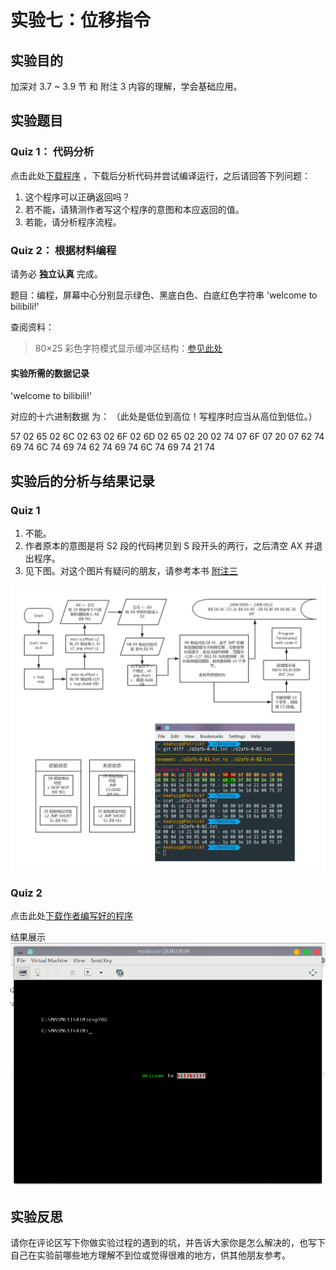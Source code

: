 # 实验七：位移指令

## 实验目的

加深对 3.7 ~ 3.9 节 和 附注 3 内容的理解，学会基础应用。

## 实验题目

### Quiz 1： 代码分析

点击此处[下载程序](../assets/code/exp7-01.asm) ，下载后分析代码并尝试编译运行，之后请回答下列问题：

1. 这个程序可以正确返回吗？
2. 若不能，请猜测作者写这个程序的意图和本应返回的值。
3. 若能，请分析程序流程。

### Quiz 2： 根据材料编程

请务必 **独立认真** 完成。

题目：编程，屏幕中心分别显示绿色、黑底白色、白底红色字符串 'welcome to bilibili!'

查阅资料：

> 80×25 彩色字符模式显示缓冲区结构：[参见此处](./exp7-02ref.html)

#### 实验所需的数据记录

'welcome to bilibili!'

对应的十六进制数据 为： （此处是低位到高位！写程序时应当从高位到低位。）

57 02 65 02 6C 02 63 02 6F 02 6D 02 65 02 20 02
74 07 6F 07 20 07
62 74 69 74 6C 74 69 74 62 74 69 74 6C 74 69 74 21 74

## 实验后的分析与结果记录

### Quiz 1

1. 不能。
2. 作者原本的意图是将 S2 段的代码拷贝到 S 段开头的两行，之后清空 AX 并退出程序。
3. 见下图。对这个图片有疑问的朋友，请参考本书 [附注三](./ref_tb3.md)

![exp7-01](../assets/exps/exp7-1.png)

### Quiz 2

点击此处[下载作者编写好的程序](../assets/code/exp7-02f.asm) 

结果展示 ![exp7-02](../assets/exps/exp7-2.png)

## 实验反思

请你在评论区写下你做实验过程的遇到的坑，并告诉大家你是怎么解决的，也写下自己在实验前哪些地方理解不到位或觉得很难的地方，供其他朋友参考。
